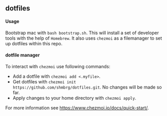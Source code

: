 ## dotfiles

#### Usage
Bootstrap mac with `bash bootstrap.sh`. This will install a set of developer tools with the help of `Homebrew`. It also uses `chezmoi` as a filemanager to set up dotfiles within this repo.

#### dotfile manager
To interact with `chezmoi` use following commands:

* Add a dotfile with `chezmoi add <.myfile>`. 
* Get dotfiles with `chezmoi init https://github.com/shmbrg/dotfiles.git`. No changes will be made so far.
* Apply changes to your home directory with `chezmoi apply`.

For more information see <https://www.chezmoi.io/docs/quick-start/>.
